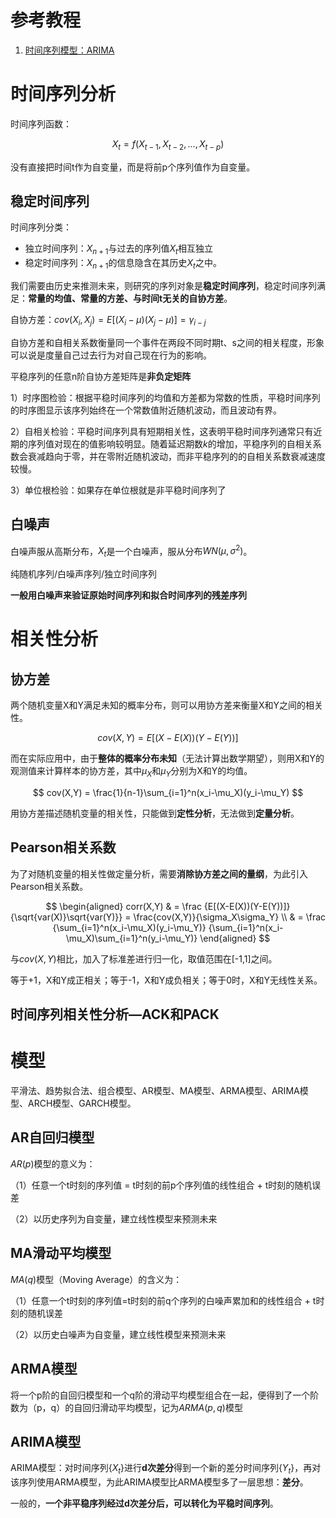 # 参考教程
1. [时间序列模型：ARIMA](https://www.jianshu.com/p/54d222bbfe0e)
# 时间序列分析
时间序列函数：

$$
X_t = f(X_{t-1}, X_{t-2}, \ldots, X_{t-p})
$$

没有直接把时间t作为自变量，而是将前p个序列值作为自变量。

## 稳定时间序列
时间序列分类：
- 独立时间序列：$X_{n+1}$与过去的序列值$X_t$相互独立
- 稳定时间序列：$X_{n+1}$的信息隐含在其历史$X_t$之中。

我们需要由历史来推测未来，则研究的序列对象是**稳定时间序列**，稳定时间序列满足：**常量的均值、常量的方差、与时间t无关的自协方差**。

自协方差：$cov(X_i, X_j) = E[(X_i-\mu)(X_j-\mu)]=\gamma_{i-j}$

自协方差和自相关系数衡量同一个事件在两段不同时期t、s之间的相关程度，形象可以说是度量自己过去行为对自己现在行为的影响。

平稳序列的任意n阶自协方差矩阵是**非负定矩阵**

1）时序图检验：根据平稳时间序列的均值和方差都为常数的性质，平稳时间序列的时序图显示该序列始终在一个常数值附近随机波动，而且波动有界。

2）自相关检验：平稳时间序列具有短期相关性，这表明平稳时间序列通常只有近期的序列值对现在的值影响较明显。随着延迟期数$k$的增加，平稳序列的自相关系数会衰减趋向于零，并在零附近随机波动，而非平稳序列的的自相关系数衰减速度较慢。

3）单位根检验：如果存在单位根就是非平稳时间序列了

## 白噪声
白噪声服从高斯分布，$X_t$是一个白噪声，服从分布$WN(\mu, \sigma^2)$。

纯随机序列/白噪声序列/独立时间序列

**一般用白噪声来验证原始时间序列和拟合时间序列的残差序列**

# 相关性分析
## 协方差

两个随机变量X和Y满足未知的概率分布，则可以用协方差来衡量X和Y之间的相关性。

$$
cov(X,Y) = E[(X-E(X))(Y-E(Y))]
$$

而在实际应用中，由于**整体的概率分布未知**（无法计算出数学期望），则用X和Y的观测值来计算样本的协方差，其中$\mu_{X}$和$\mu_{Y}$分别为X和Y的均值。

$$
cov(X,Y) = \frac{1}{n-1}\sum_{i=1}^n(x_i-\mu_X)(y_i-\mu_Y)
$$

用协方差描述随机变量的相关性，只能做到**定性分析**，无法做到**定量分析**。

## Pearson相关系数

为了对随机变量的相关性做定量分析，需要**消除协方差之间的量纲**，为此引入Pearson相关系数。

$$
\begin{aligned}
corr(X,Y) & = \frac 
{E[(X-E(X))(Y-E(Y))]}
{\sqrt{var(X)}\sqrt{var(Y)}}
= \frac{cov(X,Y)}{\sigma_X\sigma_Y} \\
& = \frac
{\sum_{i=1}^n(x_i-\mu_X)(y_i-\mu_Y)}
{\sum_{i=1}^n(x_i-\mu_X)\sum_{i=1}^n(y_i-\mu_Y)}
\end{aligned}
$$

与$cov(X,Y)$相比，加入了标准差进行归一化，取值范围在[-1,1]之间。

等于+1，X和Y成正相关；等于-1，X和Y成负相关；等于0时，X和Y无线性关系。

## 时间序列相关性分析—ACK和PACK


# 模型
平滑法、趋势拟合法、组合模型、AR模型、MA模型、ARMA模型、ARIMA模型、ARCH模型、GARCH模型。
## AR自回归模型

$AR(p)$模型的意义为：

（1）任意一个t时刻的序列值 = t时刻的前p个序列值的线性组合 + t时刻的随机误差

（2）以历史序列为自变量，建立线性模型来预测未来

## MA滑动平均模型

$MA(q)$模型（Moving Average）的含义为：

（1）任意一个t时刻的序列值=t时刻的前q个序列的白噪声累加和的线性组合 + t时刻的随机误差

（2）以历史白噪声为自变量，建立线性模型来预测未来

## ARMA模型

将一个p阶的自回归模型和一个q阶的滑动平均模型组合在一起，便得到了一个阶数为（p，q）的自回归滑动平均模型，记为$ARMA(p,q)$模型

## ARIMA模型

ARIMA模型：对时间序列$\{X_t\}$进行**d次差分**得到一个新的差分时间序列$\{Y_{t}\}$，再对该序列使用ARMA模型，为此ARIMA模型比ARMA模型多了一层思想：**差分**。

一般的，**一个非平稳序列经过d次差分后，可以转化为平稳时间序列**。

